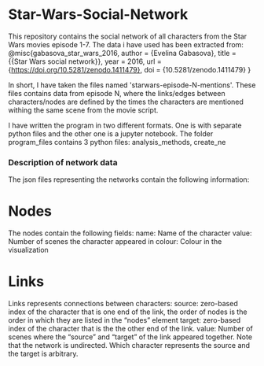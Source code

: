 # Star-Wars-Social-Network

This repository contains the social network of all characters from the Star Wars movies episode 1-7. The data i have used has been extracted from:
@misc{gabasova_star_wars_2016,
  author  = {Evelina Gabasova},
  title   = {{Star Wars social network}},
  year    = 2016,
  url     = {https://doi.org/10.5281/zenodo.1411479},
  doi     = {10.5281/zenodo.1411479}
 }
 
In short, I have taken the files named 'starwars-episode-N-mentions'. These files contains data from episode N, where the links/edges between characters/nodes are defined by the times the characters are mentioned withing the same scene from the movie script.

I have written the program in two different formats. One is with separate python files and the other one is a jupyter notebook. The folder program_files contains 3 python files: analysis_methods, create_ne

 ### Description of network data
 The json files representing the networks contain the following information:
 
 # Nodes
 The nodes contain the following fields:
  name: Name of the character
  value: Number of scenes the character appeared in
  colour: Colour in the visualization
  
# Links
Links represents connections between characters:
  source: zero-based index of the character that is one end of the link, the order of nodes is the order in which they are listed in the “nodes” element
  target: zero-based index of the character that is the the other end of the link.
  value: Number of scenes where the “source” and “target” of the link appeared together. Note that the network is undirected. Which character represents the source and the target is arbitrary. 
